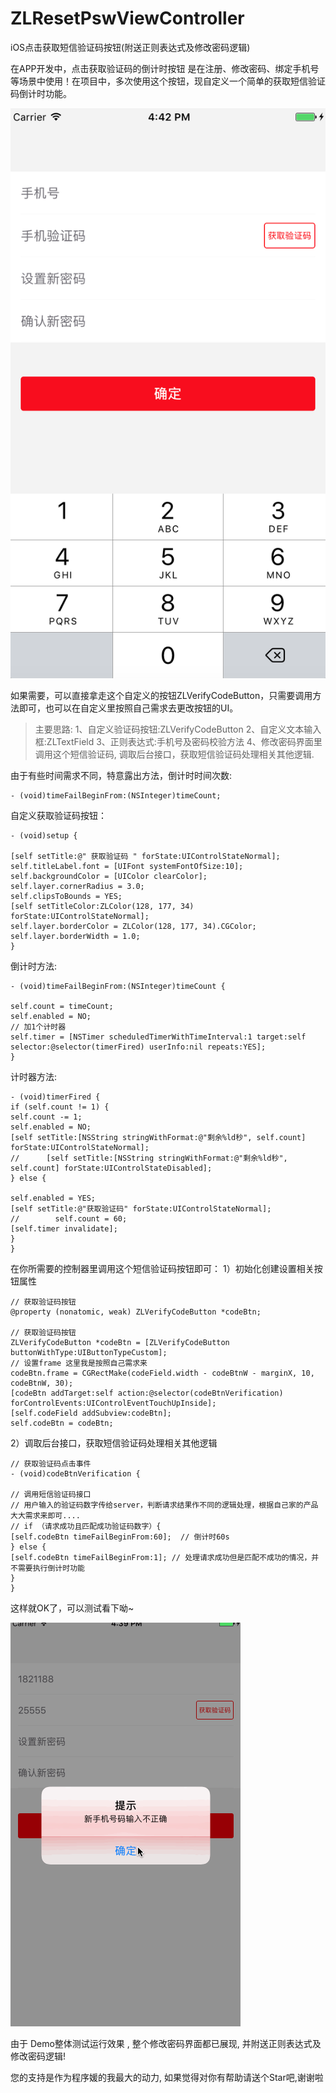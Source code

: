 # ZLResetPswViewController
iOS点击获取短信验证码按钮(附送正则表达式及修改密码逻辑)

在APP开发中，点击获取验证码的倒计时按钮 是在注册、修改密码、绑定手机号等场景中使用！在项目中，多次使用这个按钮，现自定义一个简单的获取短信验证码倒计时功能。

![获取短信验证码.png](https://github.com/ZLFighting/ZLResetPswViewController/blob/master/ZLResetPswViewController/截图.png)

如果需要，可以直接拿走这个自定义的按钮ZLVerifyCodeButton，只需要调用方法即可，也可以在自定义里按照自己需求去更改按钮的UI。

>主要思路:
1、自定义验证码按钮:ZLVerifyCodeButton
2、自定义文本输入框:ZLTextField
3、正则表达式:手机号及密码校验方法
4、修改密码界面里调用这个短信验证码, 调取后台接口，获取短信验证码处理相关其他逻辑.


由于有些时间需求不同，特意露出方法，倒计时时间次数:
```
- (void)timeFailBeginFrom:(NSInteger)timeCount;

```
自定义获取验证码按钮：
```
- (void)setup {

[self setTitle:@" 获取验证码 " forState:UIControlStateNormal];
self.titleLabel.font = [UIFont systemFontOfSize:10];
self.backgroundColor = [UIColor clearColor];
self.layer.cornerRadius = 3.0;
self.clipsToBounds = YES;
[self setTitleColor:ZLColor(128, 177, 34) forState:UIControlStateNormal];
self.layer.borderColor = ZLColor(128, 177, 34).CGColor;
self.layer.borderWidth = 1.0;
}
```
倒计时方法:
```
- (void)timeFailBeginFrom:(NSInteger)timeCount {

self.count = timeCount;
self.enabled = NO;
// 加1个计时器
self.timer = [NSTimer scheduledTimerWithTimeInterval:1 target:self selector:@selector(timerFired) userInfo:nil repeats:YES];
}
```
计时器方法:
```
- (void)timerFired {
if (self.count != 1) {
self.count -= 1;
self.enabled = NO;
[self setTitle:[NSString stringWithFormat:@"剩余%ld秒", self.count] forState:UIControlStateNormal];
//      [self setTitle:[NSString stringWithFormat:@"剩余%ld秒", self.count] forState:UIControlStateDisabled];
} else {

self.enabled = YES;
[self setTitle:@"获取验证码" forState:UIControlStateNormal];
//        self.count = 60;
[self.timer invalidate];
}
}
```

在你所需要的控制器里调用这个短信验证码按钮即可：
1）初始化创建设置相关按钮属性
```
// 获取验证码按钮
@property (nonatomic, weak) ZLVerifyCodeButton *codeBtn;

// 获取验证码按钮
ZLVerifyCodeButton *codeBtn = [ZLVerifyCodeButton buttonWithType:UIButtonTypeCustom];
// 设置frame 这里我是按照自己需求来
codeBtn.frame = CGRectMake(codeField.width - codeBtnW - marginX, 10, codeBtnW, 30);
[codeBtn addTarget:self action:@selector(codeBtnVerification) forControlEvents:UIControlEventTouchUpInside];
[self.codeField addSubview:codeBtn];
self.codeBtn = codeBtn;
```
2）调取后台接口，获取短信验证码处理相关其他逻辑
```
// 获取验证码点击事件
- (void)codeBtnVerification {

// 调用短信验证码接口
// 用户输入的验证码数字传给server，判断请求结果作不同的逻辑处理，根据自己家的产品大大需求来即可....
// if （请求成功且匹配成功验证码数字）{
[self.codeBtn timeFailBeginFrom:60];  // 倒计时60s
} else {
[self.codeBtn timeFailBeginFrom:1]; // 处理请求成功但是匹配不成功的情况，并不需要执行倒计时功能
}
}
```
这样就OK了，可以测试看下呦~

![效果图](https://github.com/ZLFighting/ZLResetPswViewController/blob/master/ZLResetPswViewController/运行效果.gif)

由于 Demo整体测试运行效果 , 整个修改密码界面都已展现, 并附送正则表达式及修改密码逻辑!

您的支持是作为程序媛的我最大的动力, 如果觉得对你有帮助请送个Star吧,谢谢啦

